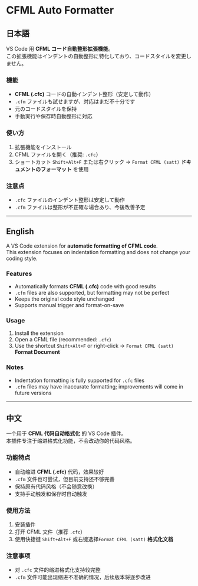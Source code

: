 # CFML Auto Formatter
## 日本語

VS Code 用 **CFML コード自動整形拡張機能**。  
この拡張機能はインデントの自動整形に特化しており、コードスタイルを変更しません。

### 機能
- **CFML (.cfc)** コードの自動インデント整形（安定して動作）
- `.cfm` ファイルも試せますが、対応はまだ不十分です
- 元のコードスタイルを保持
- 手動実行や保存時自動整形に対応

### 使い方
1. 拡張機能をインストール
2. CFML ファイルを開く（推奨: `.cfc`）
3. ショートカット `Shift+Alt+F` または右クリック → `Format CFML (satt)` **ドキュメントのフォーマット** を使用

### 注意点
- `.cfc` ファイルのインデント整形は安定して動作
- `.cfm` ファイルは整形が不正確な場合あり、今後改善予定


---

## English

A VS Code extension for **automatic formatting of CFML code**.  
This extension focuses on indentation formatting and does not change your coding style.

### Features
- Automatically formats **CFML (.cfc)** code with good results
- `.cfm` files are also supported, but formatting may not be perfect
- Keeps the original code style unchanged
- Supports manual trigger and format-on-save

### Usage
1. Install the extension
2. Open a CFML file (recommended: `.cfc`)
3. Use the shortcut `Shift+Alt+F` or right-click → `Format CFML (satt)` **Format Document**

### Notes
- Indentation formatting is fully supported for `.cfc` files
- `.cfm` files may have inaccurate formatting; improvements will come in future versions

---

## 中文

一个用于 **CFML 代码自动格式化** 的 VS Code 插件。  
本插件专注于缩进格式化功能，不会改动你的代码风格。

### 功能特点
- 自动缩进 **CFML (.cfc)** 代码，效果较好
- `.cfm` 文件也可尝试，但目前支持还不够完善
- 保持原有代码风格（不会随意改换）
- 支持手动触发和保存时自动触发

### 使用方法
1. 安装插件
2. 打开 CFML 文件（推荐 `.cfc`）
3. 使用快捷键 `Shift+Alt+F` 或右键选择`Format CFML (satt)` **格式化文档**

### 注意事项
- 对 `.cfc` 文件的缩进格式化支持较完整
- `.cfm` 文件可能出现缩进不准确的情况，后续版本将逐步改进
